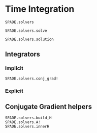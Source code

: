 # Time Integration



```@docs
SPADE.solvers
```

```@docs
SPADE.solvers.solve
```


```@docs
SPADE.solvers.solution
```


## Integrators

### Implicit
```@docs
SPADE.solvers.conj_grad!
```


### Explicit



## Conjugate Gradient helpers

```@docs
SPADE.solvers.build_H
SPADE.solvers.A!
SPADE.solvers.innerH
```